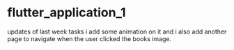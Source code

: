 # flutter_application_1

updates of last week tasks
i add some animation on it and i also add another page to navigate when the user clicked the books image.
